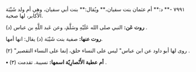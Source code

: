 ٧٩٩١ -** د:** أم عثمان بنت سفيان،** ويُقال:** بنت أبي سفيان، وهي أم ولد شَيْبَة الأكابر، لها صحبة.

**روت عَن:** النبي صلى الله عَلَيْهِ وسَلَّمَ، وعن عَبد اللَّهِ بن عباس (د) .

**روت عنها:** صفية بنت شَيْبَة (د) يقال: انها أمها.

روى لها أبو داود عن ابن عباس" ليس على النساء حلق، إنما على النساء التقصير" (٢) .

**• أم عطية الأَنْصارِيّة اسمها:** نسيبة. تقدمت (٣) .